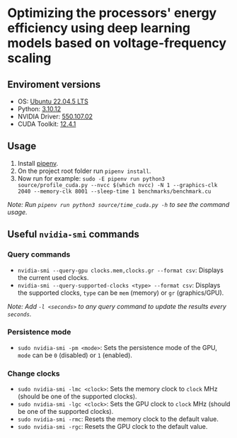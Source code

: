 # Optimizing the processors' energy efficiency using deep learning models based on voltage-frequency scaling

## Enviroment versions

- OS: [Ubuntu 22.04.5 LTS](https://releases.ubuntu.com/jammy/)
- Python: [3.10.12](https://www.python.org/downloads/release/python-31012/)
- NVIDIA Driver: [550.107.02](https://www.nvidia.com/en-us/drivers/details/230357/)
- CUDA Toolkit: [12.4.1](https://developer.nvidia.com/cuda-12-4-1-download-archive?target_os=Linux&target_arch=x86_64&Distribution=Ubuntu&target_version=22.04&target_type=deb_network)

## Usage

1. Install [pipenv](https://pipenv.pypa.io/en/latest/).
2. On the project root folder run `pipenv install`.
3. Now run for example: `sudo -E pipenv run python3 source/profile_cuda.py --nvcc $(which nvcc) -N 1 --graphics-clk 2040 --memory-clk 8001 --sleep-time 1 benchmarks/benchmark.cu`

_Note: Run `pipenv run python3 source/time_cuda.py -h` to see the command usage._

## Useful `nvidia-smi` commands

### Query commands

- `nvidia-smi --query-gpu clocks.mem,clocks.gr --format csv`: Displays the current used clocks.
- `nvidia-smi --query-supported-clocks <type> --format csv`: Displays the supported clocks, `type` can be `mem` (memory) or `gr` (graphics/GPU).

_Note: Add `-l <seconds>` to any query command to update the results every `seconds`._

### Persistence mode

- `sudo nvidia-smi -pm <mode>`: Sets the persistence mode of the GPU, `mode` can be `0` (disabled) or `1` (enabled).

### Change clocks

- `sudo nvidia-smi -lmc <clock>`: Sets the memory clock to `clock` MHz (should be one of the supported clocks).
- `sudo nvidia-smi -lgc <clock>`: Sets the GPU clock to `clock` MHz (should be one of the supported clocks).
- `sudo nvidia-smi -rmc`: Resets the memory clock to the default value.
- `sudo nvidia-smi -rgc`: Resets the GPU clock to the default value.

